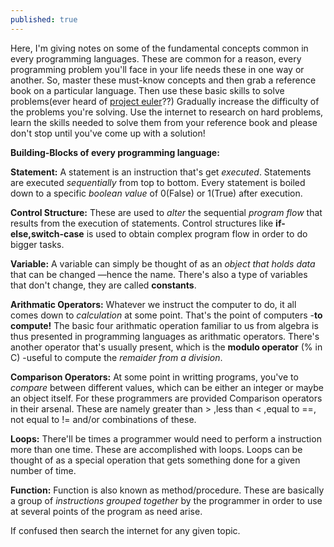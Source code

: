 ```yaml
---
published: true
---
```

Here, I'm giving notes on some of the fundamental concepts common in every programming languages. These are common for a reason, every programming problem you'll face in your life needs these in one way or another. So, master these must-know concepts and then grab a reference book on a particular language. Then use these basic skills to solve problems(ever heard of [project euler](https://projecteuler.net/)??) Gradually increase the difficulty of the problems you're solving. Use the internet to research on hard problems, learn the skills needed to solve them from your reference book and please don't stop until you've come up with a solution!

**Building-Blocks of every programming language:**

**Statement:**
A statement is an instruction that's get _executed_. Statements are executed _sequentially_ from top to bottom. Every statement is boiled down to a specific _boolean value_ of 0(False) or 1(True) after execution.

**Control Structure:**
These are used to _alter_ the sequential _program flow_ that results from the execution of statements. Control structures like **if-else,switch-case** is used to obtain complex program flow in order to do bigger tasks.

**Variable:**
A variable can simply be thought of as an _object that holds data_ that can be changed —hence the name.﻿
There's also a type of variables that don't change, they are called **constants**.

**Arithmatic Operators:**
Whatever we instruct the computer to do, it all comes down to _calculation_ at some point. That's the point of computers -**to compute!**
The basic four arithmatic operation familiar to us from algebra is thus presented in programming languages as arithmatic operators.
There's another operator that's usually present, which is the **modulo operator** (% in C) -useful to compute the _remaider from a division_. 

**Comparison Operators:**
At some point in writting programs, you've to _compare_ between different values, which can be either an integer or maybe an object itself. For these programmers are provided Comparison operators in their arsenal. These are namely greater than > ,less than < ,equal to ==, not equal to != and/or combinations of these.

**Loops:**
There'll be times a programmer would need to perform a instruction more than one time. These are accomplished with loops. Loops can be thought of as a special operation that gets something done for a given number of time.

**Function:**
Function is also known as method/procedure. These are basically a group of _instructions grouped together_ by the programmer in order to use at several points of the program as need arise.



If confused then search the internet for any given topic.
